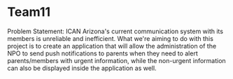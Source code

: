 # Team11
Problem Statement:
ICAN Arizona's current communication system with its members is unreliable and inefficient. What we're aiming to do
with this project is to create an application that will allow the administration of the NPO to send push notifications
to parents when they need to alert parents/members with urgent information, while the non-urgent information can also be
displayed inside the application as well.
